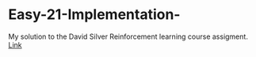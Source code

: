 # Easy-21-Implementation-
My solution to the David Silver Reinforcement learning course assigment. [Link](www0.cs.ucl.ac.uk/staff/d.silver/web/Teaching_files/Easy21-Johannes.pdf)
